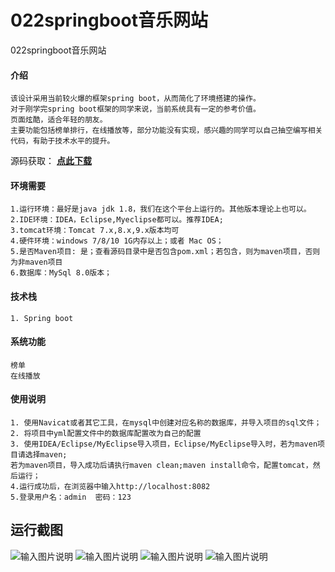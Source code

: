 #  022springboot音乐网站
022springboot音乐网站


#### 介绍
```
该设计采用当前较火爆的框架spring boot，从而简化了环境搭建的操作。
对于刚学完spring boot框架的同学来说，当前系统具有一定的参考价值。
页面炫酷，适合年轻的朋友。
主要功能包括榜单排行，在线播放等，部分功能没有实现，感兴趣的同学可以自己抽空编写相关代码，有助于技术水平的提升。
```

源码获取： [**点此下载**](http://www.shuyue.fun/index.php?type=productinfo&id=171) 

#### 环境需要
```
1.运行环境：最好是java jdk 1.8，我们在这个平台上运行的。其他版本理论上也可以。
2.IDE环境：IDEA，Eclipse,Myeclipse都可以。推荐IDEA;
3.tomcat环境：Tomcat 7.x,8.x,9.x版本均可
4.硬件环境：windows 7/8/10 1G内存以上；或者 Mac OS；
5.是否Maven项目: 是；查看源码目录中是否包含pom.xml；若包含，则为maven项目，否则为非maven项目
6.数据库：MySql 8.0版本；
```

#### 技术栈
```
1. Spring boot
```

#### 系统功能
```
榜单
在线播放
```

#### 使用说明
```
1. 使用Navicat或者其它工具，在mysql中创建对应名称的数据库，并导入项目的sql文件；
2. 将项目中yml配置文件中的数据库配置改为自己的配置
3. 使用IDEA/Eclipse/MyEclipse导入项目，Eclipse/MyEclipse导入时，若为maven项目请选择maven;
若为maven项目，导入成功后请执行maven clean;maven install命令，配置tomcat，然后运行；
4.运行成功后，在浏览器中输入http://localhost:8082
5.登录用户名：admin  密码：123
```

## 运行截图
![输入图片说明](https://images.gitee.com/uploads/images/2021/0318/094800_a9c6288a_863230.png "屏幕截图.png")
![输入图片说明](https://images.gitee.com/uploads/images/2021/0318/094815_689a4e7f_863230.png "屏幕截图.png")
![输入图片说明](https://images.gitee.com/uploads/images/2021/0318/094822_475cfef7_863230.png "屏幕截图.png")
![输入图片说明](https://images.gitee.com/uploads/images/2021/0318/094831_c4d92d01_863230.png "屏幕截图.png")




